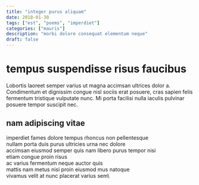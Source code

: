 ```yaml
---
title: "integer purus aliquam"
date: 2018-01-30
tags: ["est", "poems", "imperdiet"]
categories: ["mauris"]
description: "morbi dolore consequat elementum neque"
draft: false
---
```


# tempus suspendisse risus faucibus

Lobortis laoreet semper varius ut magna accimsan ultrices dolor a. Condimentum et dignissim congue nisl sociis erat posuere, cras sapien felis fermentum tristique vulputate nunc. Mi porta facilisi nulla iaculis pulvinar posuere tempor suscipit nec.

## nam adipiscing vitae

imperdiet fames dolore tempus rhoncus non pellentesque\
nullam porta duis purus ultricies urna nec dolore\
accimsan eiusmod semper quis nam libero purus tempor nisi\
etiam congue proin risus\
ac varius fermentum neque auctor quis\
mattis nam metus nisi proin eiusmod mus natoque\
vivamus velit at nunc placerat varius sem\